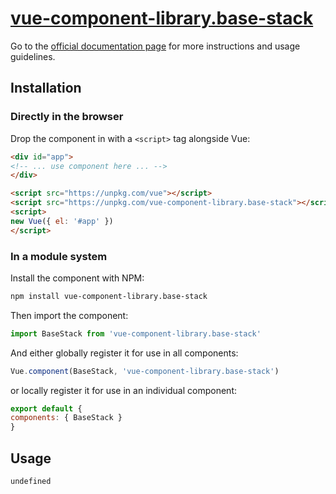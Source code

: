 # [vue-component-library.base-stack](https://www.vuecomponentlibrary.com/components/base-stack.html)

Go to the [official documentation page](https://www.vuecomponentlibrary.com/components/base-stack.html) for more instructions and usage guidelines.

## Installation

### Directly in the browser

Drop the component in with a `<script>` tag alongside Vue:

```html
<div id="app">
<!-- ... use component here ... -->
</div>

<script src="https://unpkg.com/vue"></script>
<script src="https://unpkg.com/vue-component-library.base-stack"></script>
<script>
new Vue({ el: '#app' })
</script>
```

### In a module system

Install the component with NPM:

```bash
npm install vue-component-library.base-stack
```

Then import the component:

```js
import BaseStack from 'vue-component-library.base-stack'
```

And either globally register it for use in all components:

```js
Vue.component(BaseStack, 'vue-component-library.base-stack')
```

or locally register it for use in an individual component:

```js
export default {
components: { BaseStack }
}
```

## Usage

```html
undefined
```
